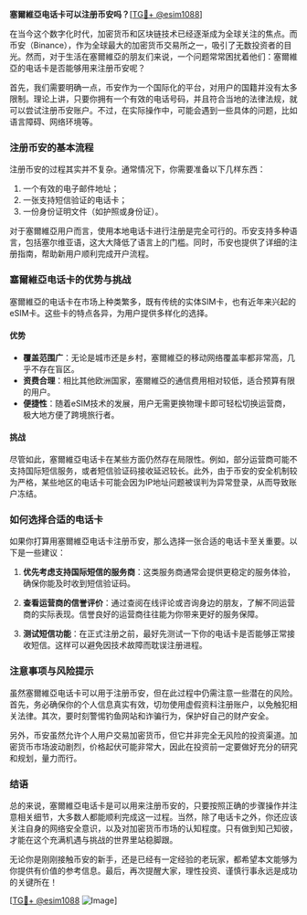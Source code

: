 **塞爾維亞电话卡可以注册币安吗？**[[TG💪+ @esim1088](https://t.me/s/esim1088)]

在当今这个数字化时代，加密货币和区块链技术已经逐渐成为全球关注的焦点。而币安（Binance），作为全球最大的加密货币交易所之一，吸引了无数投资者的目光。然而，对于生活在塞爾維亞的朋友们来说，一个问题常常困扰着他们：塞爾維亞的电话卡是否能够用来注册币安呢？

首先，我们需要明确一点，币安作为一个国际化的平台，对用户的国籍并没有太多限制。理论上讲，只要你拥有一个有效的电话号码，并且符合当地的法律法规，就可以尝试注册币安账户。不过，在实际操作中，可能会遇到一些具体的问题，比如语言障碍、网络环境等。

### 注册币安的基本流程

注册币安的过程其实并不复杂。通常情况下，你需要准备以下几样东西：
1. 一个有效的电子邮件地址；
2. 一张支持短信验证的电话卡；
3. 一份身份证明文件（如护照或身份证）。

对于塞爾維亞用户而言，使用本地电话卡进行注册是完全可行的。币安支持多种语言，包括塞尔维亚语，这大大降低了语言上的门槛。同时，币安也提供了详细的注册指南，帮助新用户顺利完成开户流程。

### 塞爾維亞电话卡的优势与挑战

塞爾維亞的电话卡在市场上种类繁多，既有传统的实体SIM卡，也有近年来兴起的eSIM卡。这些卡的特点各异，为用户提供多样化的选择。

#### 优势
- **覆盖范围广**：无论是城市还是乡村，塞爾維亞的移动网络覆盖率都非常高，几乎不存在盲区。
- **资费合理**：相比其他欧洲国家，塞爾維亞的通信费用相对较低，适合预算有限的用户。
- **便捷性**：随着eSIM技术的发展，用户无需更换物理卡即可轻松切换运营商，极大地方便了跨境旅行者。

#### 挑战
尽管如此，塞爾維亞电话卡在某些方面仍然存在局限性。例如，部分运营商可能不支持国际短信服务，或者短信验证码接收延迟较长。此外，由于币安的安全机制较为严格，某些地区的电话卡可能会因为IP地址问题被误判为异常登录，从而导致账户冻结。

### 如何选择合适的电话卡

如果你打算用塞爾維亞电话卡注册币安，那么选择一张合适的电话卡至关重要。以下是一些建议：

1. **优先考虑支持国际短信的服务商**：这类服务商通常会提供更稳定的服务体验，确保你能及时收到短信验证码。
   
2. **查看运营商的信誉评价**：通过查阅在线评论或咨询身边的朋友，了解不同运营商的实际表现。信誉良好的运营商往往能为你带来更好的服务保障。

3. **测试短信功能**：在正式注册之前，最好先测试一下你的电话卡是否能够正常接收短信。这样可以避免因技术故障而耽误注册进程。

### 注意事项与风险提示

虽然塞爾維亞电话卡可以用于注册币安，但在此过程中仍需注意一些潜在的风险。首先，务必确保你的个人信息真实有效，切勿使用虚假资料注册账户，以免触犯相关法律。其次，要时刻警惕钓鱼网站和诈骗行为，保护好自己的财产安全。

另外，币安虽然允许个人用户交易加密货币，但它并非完全无风险的投资渠道。加密货币市场波动剧烈，价格起伏可能非常大，因此在投资前一定要做好充分的研究和规划，量力而行。

### 结语

总的来说，塞爾維亞电话卡是可以用来注册币安的，只要按照正确的步骤操作并注意相关细节，大多数人都能顺利完成这一过程。当然，除了电话卡之外，你还应该关注自身的网络安全意识，以及对加密货币市场的认知程度。只有做到知己知彼，才能在这个充满机遇与挑战的世界里站稳脚跟。

无论你是刚刚接触币安的新手，还是已经有一定经验的老玩家，都希望本文能够为你提供有价值的参考信息。最后，再次提醒大家，理性投资、谨慎行事永远是成功的关键所在！

[[TG💪+ @esim1088](https://t.me/s/esim1088) ![Image](https://i.postimg.cc/4NQfJmqS/Snipaste-2025-05-13-00-14-12.png)]